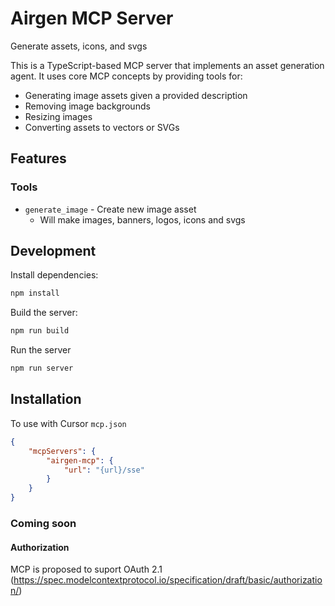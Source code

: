 # Airgen MCP Server

Generate assets, icons, and svgs

This is a TypeScript-based MCP server that implements an asset generation agent. It uses core MCP concepts by providing tools for: 

- Generating image assets given a provided description
- Removing image backgrounds
- Resizing images
- Converting assets to vectors or SVGs
  
## Features

### Tools
- `generate_image` - Create new image asset
  - Will make images, banners, logos, icons and svgs

## Development

Install dependencies:
```bash
npm install
```

Build the server:
```bash
npm run build
```

Run the server
```bash
npm run server
```

## Installation

To use with Cursor `mcp.json`

```json
{ 
    "mcpServers": {
        "airgen-mcp": {
            "url": "{url}/sse"
        }
    }
}
```

### Coming soon

#### Authorization

MCP is proposed to suport OAuth 2.1 (https://spec.modelcontextprotocol.io/specification/draft/basic/authorization/)
